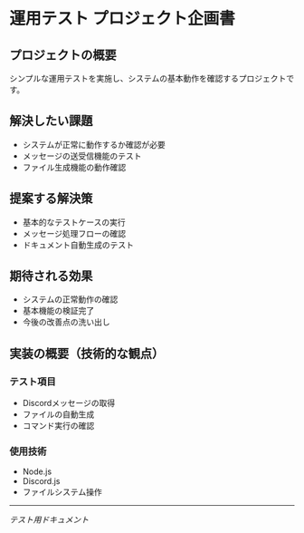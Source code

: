 # 運用テスト プロジェクト企画書

## プロジェクトの概要

シンプルな運用テストを実施し、システムの基本動作を確認するプロジェクトです。

## 解決したい課題

- システムが正常に動作するか確認が必要
- メッセージの送受信機能のテスト
- ファイル生成機能の動作確認

## 提案する解決策

- 基本的なテストケースの実行
- メッセージ処理フローの確認
- ドキュメント自動生成のテスト

## 期待される効果

- システムの正常動作の確認
- 基本機能の検証完了
- 今後の改善点の洗い出し

## 実装の概要（技術的な観点）

### テスト項目
- Discordメッセージの取得
- ファイルの自動生成
- コマンド実行の確認

### 使用技術
- Node.js
- Discord.js
- ファイルシステム操作

---
*テスト用ドキュメント*